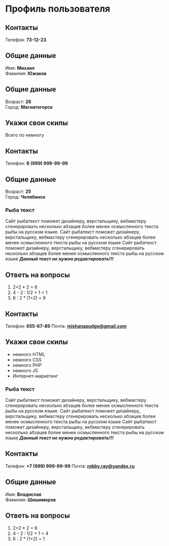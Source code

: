 # Профиль пользователя


## Контакты

Телефон: **73-12-23**

## Общие данные

Имя: **Михаил**    
Фамилия: **Южаков**

## Общие данные

Возраст: **26**      
Город: **Магнитогорск**       

## Укажи свои скилы

Всего по немногу   

## Контакты

Телефон: **8 (999) 999-99-99**


## Общие данные

Возраст: **25**      
Город: **Челябинск**       



### Рыба текст
Сайт рыбатекст поможет дизайнеру, верстальщику, вебмастеру сгенерировать несколько абзацев более менее осмысленного текста рыбы на русском языке.
Сайт рыбатекст поможет дизайнеру, верстальщику, вебмастеру сгенерировать несколько абзацев более менее осмысленного текста рыбы на русском языке
Сайт рыбатекст поможет дизайнеру, верстальщику, вебмастеру сгенерировать несколько абзацев более менее осмысленного текста рыбы на русском языке
***Данный текст не нужно редактировать!!!***

## Ответь на вопросы

1. 2+2 * 2 = 6
2. 4 - 2 : 1/2 + 1 = 1
3. 6 : 2 * (1+2) = 9

## Контакты

Телефон: **655-67-89**
Почта: **mishanapudge@gmail.com**


## Укажи свои скилы

- немного HTML
- немного CSS
- немного PHP
- немного JS 
- Интернет-маркетинг

### Рыба текст
Сайт рыбатекст поможет дизайнеру, верстальщику, вебмастеру сгенерировать несколько абзацев более менее осмысленного текста рыбы на русском языке.
Сайт рыбатекст поможет дизайнеру, верстальщику, вебмастеру сгенерировать несколько абзацев более менее осмысленного текста рыбы на русском языке
Сайт рыбатекст поможет дизайнеру, верстальщику, вебмастеру сгенерировать несколько абзацев более менее осмысленного текста рыбы на русском языке
***Данный текст не нужно редактировать!!!***

## Контакты

Телефон: **+7 (999) 999-99-99**
Почта: **robby.ray@yandex.ru**

## Общие данные

Имя: **Владислав**    
Фамилия: **Шишиморов**

## Ответь на вопросы

1. 2+2 * 2 = 6
2. 4 - 2 : 1/2 + 1 = 4
3. 6 : 2 * (1+2) = 1
